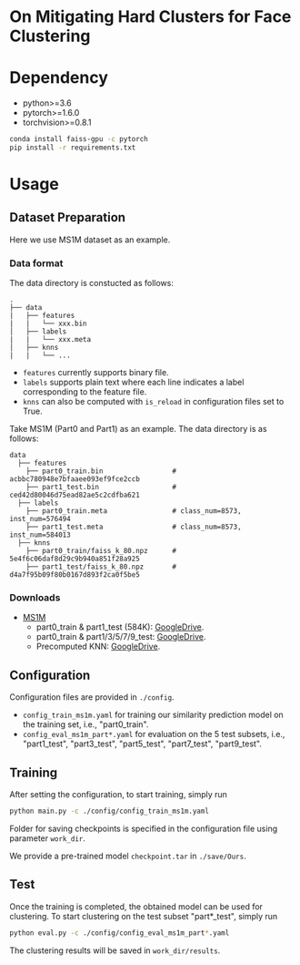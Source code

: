 # On Mitigating Hard Clusters for Face Clustering

# Dependency

- python>=3.6
- pytorch>=1.6.0
- torchvision>=0.8.1

```bash
conda install faiss-gpu -c pytorch
pip install -r requirements.txt
```

# Usage

## Dataset Preparation

Here we use MS1M dataset as an example.

### Data format
The data directory is constucted as follows:
```
.
├── data
|   ├── features
|   |   └── xxx.bin
│   ├── labels
|   |   └── xxx.meta
│   ├── knns
|   |   └── ... 
```

- `features` currently supports binary file.
- `labels` supports plain text where each line indicates a label corresponding to the feature file.
- `knns` can also be computed with `is_reload` in configuration files set to True.

Take MS1M (Part0 and Part1) as an example. The data directory is as follows:
```
data
  ├── features
    ├── part0_train.bin                 # acbbc780948e7bfaaee093ef9fce2ccb
    ├── part1_test.bin                  # ced42d80046d75ead82ae5c2cdfba621
  ├── labels
    ├── part0_train.meta                # class_num=8573, inst_num=576494
    ├── part1_test.meta                 # class_num=8573, inst_num=584013
  ├── knns
    ├── part0_train/faiss_k_80.npz      # 5e4f6c06daf8d29c9b940a851f28a925
    ├── part1_test/faiss_k_80.npz       # d4a7f95b09f80b0167d893f2ca0f5be5
```

### Downloads
- [MS1M](https://www.microsoft.com/en-us/research/project/ms-celeb-1m-challenge-recognizing-one-million-celebrities-real-world/)
    - part0_train & part1_test (584K): [GoogleDrive](https://drive.google.com/open?id=16WD4orcF9dqjNPLzST2U3maDh2cpzxAY).
    - part0_train & part1/3/5/7/9_test: [GoogleDrive](https://drive.google.com/file/d/10boLBiYq-6wKC_N_71unlMyNrimRjpVa/view?usp=sharing).
    - Precomputed KNN: [GoogleDrive](https://drive.google.com/file/d/1CRwzy899vkLqIYm60AzDsaDEBuwgxNlY/view?usp=sharing).

## Configuration

Configuration files are provided in `./config`. 
- `config_train_ms1m.yaml` for training our similarity prediction model on the training set, i.e., "part0_train". 
- `config_eval_ms1m_part*.yaml` for evaluation on the 5 test subsets, i.e., "part1_test", "part3_test", "part5_test", "part7_test", "part9_test".

## Training

After setting the configuration, to start training, simply run

```bash
python main.py -c ./config/config_train_ms1m.yaml
```

Folder for saving checkpoints is specified in the configuration file using parameter `work_dir`.

We provide a pre-trained model `checkpoint.tar` in `./save/Ours`.

## Test
Once the training is completed, the obtained model can be used for clustering. To start clustering on the test subset "part*_test", simply run

``` bash
python eval.py -c ./config/config_eval_ms1m_part*.yaml
```

The clustering results will be saved in `work_dir/results`.